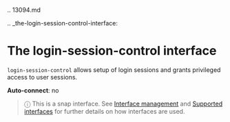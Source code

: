 .. 13094.md

.. _the-login-session-control-interface:

# The login-session-control interface

`login-session-control` allows setup of login sessions and grants privileged access to user sessions.

**Auto-connect**: no

> ⓘ  This is a snap interface. See [Interface management](interface-management.md) and [Supported interfaces](supported-interfaces.md) for further details on how interfaces are used.